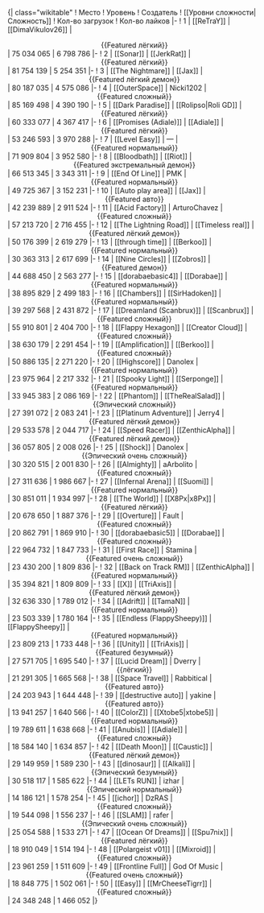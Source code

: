 {| class="wikitable"
! Место
! Уровень
! Создатель
! [[Уровни сложности|Сложность]]
! Кол-во загрузок
! Кол-во лайков
|-
! 1
| [[ReTraY]]
| [[DimaVikulov26]]
| <center>{{Featured лёгкий}}</center>
| 75 034 065
| 6 798 786
|-
! 2
| [[Sonar]]
| [[JerkRat]]
| <center>{{Featured лёгкий}}</center>
| 81 754 139
| 5 254 351
|-
! 3
| [[The Nightmare]]
| [[Jax]]
| <center>{{Featured лёгкий демон}}</center>
| 80 187 035
| 4 575 086
|-
! 4
| [[OuterSpace]]
| Nicki1202
| <center>{{Featured сложный}}</center>
| 85 169 498
| 4 390 190
|-
! 5
| [[Dark Paradise]]
| [[Rolipso|Roli GD]]
| <center>{{Featured лёгкий}}</center>
| 60 333 077
| 4 367 417
|-
! 6
| [[Promises (Adiale)]]
| [[Adiale]]
| <center>{{Featured лёгкий}}</center>
| 53 246 593
| 3 970 288
|-
! 7
| [[Level Easy]]
| —
| <center>{{Featured нормальный}}</center>
| 71 909 804
| 3 952 580
|-
! 8
| [[Bloodbath]]
| [[Riot]]
| <center>{{Featured экстремальный демон}}</center>
| 66 513 345
| 3 343 311
|-
! 9
| [[End Of Line]]
| PMK
| <center>{{Featured нормальный}}</center>
| 49 725 367
| 3 152 231
|-
! 10
| [[Auto play area]]
| [[Jax]]
| <center>{{Featured авто}}</center>
| 42 239 889
| 2 911 524
|-
! 11
| [[Acid Factory]]
| ArturoChavez
| <center>{{Featured сложный}}</center>
| 57 213 720
| 2 716 455
|-
! 12
| [[The Lightning Road]]
| [[Timeless real]]
| <center>{{Featured лёгкий демон}}</center>
| 50 176 399
| 2 619 279
|-
! 13
| [[through time]]
| [[Berkoo]]
| <center>{{Featured нормальный}}</center>
| 30 363 313
| 2 617 699
|-
! 14
| [[Nine Circles]]
| [[Zobros]]
| <center>{{Featured демон}}</center>
| 44 688 450
| 2 563 277
|-
! 15
| [[dorabaebasic4]]
| [[Dorabae]]
| <center>{{Featured нормальный}}</center>
| 38 895 829
| 2 499 183
|-
! 16
| [[Chambers]]
| [[SirHadoken]]
| <center>{{Featured нормальный}}</center>
| 39 297 568
| 2 431 872
|-
! 17
| [[Dreamland (Scanbrux)]]
| [[Scanbrux]]
| <center>{{Featured сложный}}</center>
| 55 910 801
| 2 404 700
|-
! 18
| [[Flappy Hexagon]]
| [[Creator Cloud]]
| <center>{{Featured сложный}}</center>
| 38 630 179
| 2 291 454
|-
! 19
| [[Amplification]]
| [[Berkoo]]
| <center>{{Featured сложный}}</center>
| 50 886 135
| 2 271 220
|-
! 20
| [[Highscore]]
| Danolex
| <center>{{Featured нормальный}}</center>
| 23 975 964
| 2 217 332
|-
! 21
| [[Spooky Light]]
| [[Serponge]]
| <center>{{Featured нормальный}}</center>
| 33 945 383
| 2 086 169
|-
! 22
| [[Phantom]]
| [[TheRealSalad]]
| <center>{{Эпический сложный}}</center>
| 27 391 072
| 2 083 241
|-
! 23
| [[Platinum Adventure]]
| Jerry4
| <center>{{Featured лёгкий демон}}</center>
| 29 533 578
| 2 044 717
|-
! 24
| [[Speed Racer]]
| [[ZenthicAlpha]]
| <center>{{Featured лёгкий демон}}</center>
| 36 057 805
| 2 008 026
|-
! 25
| [[Shock]]
| Danolex
| <center>{{Эпический очень сложный}}</center>
| 30 320 515
| 2 001 830
|-
! 26
| [[Almighty]]
| aArbolito
| <center>{{Featured сложный}}</center>
| 27 311 636
| 1 986 667
|-
! 27
| [[Infernal Arena]]
| [[Suomi]]
| <center>{{Featured нормальный}}</center>
| 30 851 011
| 1 934 997
|-
! 28
| [[The World]]
| [[X8Px|x8Px]]
| <center>{{Featured лёгкий}}</center>
| 20 678 650
| 1 887 376
|-
! 29
| [[Overture]]
| Fault
| <center>{{Featured сложный}}</center>
| 20 862 791
| 1 869 910
|-
! 30
| [[dorabaebasic5]]
| [[Dorabae]]
| <center>{{Featured сложный}}</center>
| 22 964 732
| 1 847 733
|-
! 31
| [[First Race]]
| Stamina
| <center>{{Featured очень сложный}}</center>
| 23 430 200
| 1 809 836
|-
! 32
| [[Back on Track RM]]
| [[ZenthicAlpha]]
| <center>{{Featured нормальный}}</center>
| 35 394 821
| 1 809 809
|-
! 33
| [[X]]
| [[TriAxis]]
| <center>{{Featured лёгкий демон}}</center>
| 32 636 330
| 1 789 012
|-
! 34
| [[Adrift]]
| [[TamaN]]
| <center>{{Featured нормальный}}</center>
| 23 503 339
| 1 780 164
|-
! 35
| [[Endless (FlappySheepy)]]
| [[FlappySheepy]]
| <center>{{Featured нормальный}}</center>
| 23 809 213
| 1 733 448
|-
! 36
| [[Unity]]
| [[TriAxis]]
| <center>{{Featured безумный}}</center>
| 27 571 705
| 1 695 540
|-
! 37
| [[Lucid Dream]]
| Dverry
| <center>{{лёгкий}}</center>
| 21 291 305
| 1 665 568
|-
! 38
| [[Space Travel]]
| Rabbitical
| <center>{{Featured авто}}</center>
| 24 203 943
| 1 644 448
|-
! 39
| [[destructive auto]]
| yakine
| <center>{{Featured авто}}</center>
| 13 941 257
| 1 640 566
|-
! 40
| [[ColorZ]]
| [[Xtobe5|xtobe5]]
| <center>{{Featured нормальный}}</center>
| 19 789 611
| 1 638 668
|-
! 41
| [[Anubis]]
| [[Adiale]]
| <center>{{Featured сложный}}</center>
| 18 584 140
| 1 634 857
|-
! 42
| [[Death Moon]]
| [[Caustic]]
| <center>{{Featured лёгкий демон}}</center>
| 29 149 959
| 1 589 230
|-
! 43
| [[dinosaur]]
| [[Alkali]]
| <center>{{Эпический безумный}}</center>
| 30 518 117
| 1 585 622
|-
! 44
| [[LETs  RUN]]
| izhar
| <center>{{Эпический нормальный}}</center>
| 14 186 121
| 1 578 254
|-
! 45
| [[ichor]]
| DzRAS
| <center>{{Featured сложный}}</center>
| 19 544 098
| 1 556 237
|-
! 46
| [[SLAM]]
| rafer
| <center>{{Эпический очень сложный}}</center>
| 25 054 588
| 1 533 271
|-
! 47
| [[Ocean Of Dreams]]
| [[Spu7nix]]
| <center>{{Featured лёгкий}}</center>
| 18 910 049
| 1 514 194
|-
! 48
| [[Polargeist v01]]
| [[Mixroid]]
| <center>{{Featured сложный}}</center>
| 23 961 259
| 1 511 609
|-
! 49
| [[Frontline Full]]
| God Of Music
| <center>{{Featured очень сложный}}</center>
| 18 848 775
| 1 502 061
|-
! 50
| [[Easy]]
| [[MrCheeseTigrr]]
| <center>{{Featured сложный}}</center>
| 24 348 248
| 1 466 052
|}